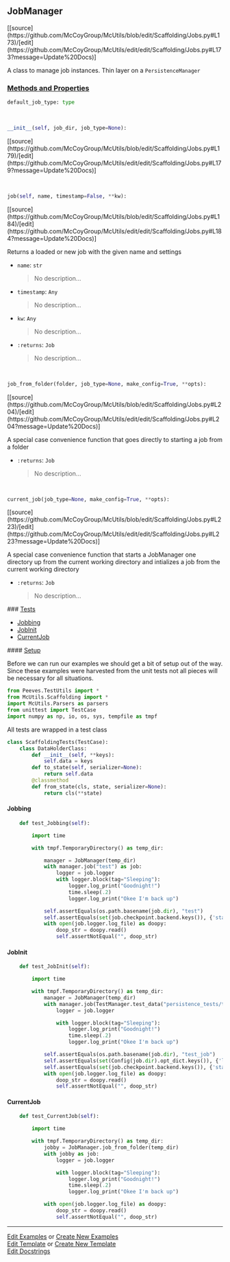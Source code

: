 ## <a id="McUtils.Scaffolding.Jobs.JobManager">JobManager</a> 
<div class="docs-source-link" markdown="1">
[[source](https://github.com/McCoyGroup/McUtils/blob/edit/Scaffolding/Jobs.py#L173)/[edit](https://github.com/McCoyGroup/McUtils/edit/edit/Scaffolding/Jobs.py#L173?message=Update%20Docs)]
</div>

A class to manage job instances.
Thin layer on a `PersistenceManager`

<div class="collapsible-section">
 <div class="collapsible-section collapsible-section-header" markdown="1">
 
### <a class="collapse-link" data-toggle="collapse" href="#methods">Methods and Properties</a> <a class="float-right" data-toggle="collapse" href="#methods"><i class="fa fa-chevron-down"></i></a>

 </div>
 <div class="collapsible-section collapsible-section-body collapse" id="methods" markdown="1">

```python
default_job_type: type
```
<a id="McUtils.Scaffolding.Jobs.JobManager.__init__" class="docs-object-method">&nbsp;</a> 
```python
__init__(self, job_dir, job_type=None): 
```
<div class="docs-source-link" markdown="1">
[[source](https://github.com/McCoyGroup/McUtils/blob/edit/Scaffolding/Jobs.py#L179)/[edit](https://github.com/McCoyGroup/McUtils/edit/edit/Scaffolding/Jobs.py#L179?message=Update%20Docs)]
</div>

<a id="McUtils.Scaffolding.Jobs.JobManager.job" class="docs-object-method">&nbsp;</a> 
```python
job(self, name, timestamp=False, **kw): 
```
<div class="docs-source-link" markdown="1">
[[source](https://github.com/McCoyGroup/McUtils/blob/edit/Scaffolding/Jobs.py#L184)/[edit](https://github.com/McCoyGroup/McUtils/edit/edit/Scaffolding/Jobs.py#L184?message=Update%20Docs)]
</div>

Returns a loaded or new job with the given name and settings
- `name`: `str`
    >No description...
- `timestamp`: `Any`
    >No description...
- `kw`: `Any`
    >No description...
- `:returns`: `Job`
    >No description...

<a id="McUtils.Scaffolding.Jobs.JobManager.job_from_folder" class="docs-object-method">&nbsp;</a> 
```python
job_from_folder(folder, job_type=None, make_config=True, **opts): 
```
<div class="docs-source-link" markdown="1">
[[source](https://github.com/McCoyGroup/McUtils/blob/edit/Scaffolding/Jobs.py#L204)/[edit](https://github.com/McCoyGroup/McUtils/edit/edit/Scaffolding/Jobs.py#L204?message=Update%20Docs)]
</div>

A special case convenience function that goes
        directly to starting a job from a folder
- `:returns`: `Job`
    >No description...

<a id="McUtils.Scaffolding.Jobs.JobManager.current_job" class="docs-object-method">&nbsp;</a> 
```python
current_job(job_type=None, make_config=True, **opts): 
```
<div class="docs-source-link" markdown="1">
[[source](https://github.com/McCoyGroup/McUtils/blob/edit/Scaffolding/Jobs.py#L223)/[edit](https://github.com/McCoyGroup/McUtils/edit/edit/Scaffolding/Jobs.py#L223?message=Update%20Docs)]
</div>

A special case convenience function that starts a
        JobManager one directory up from the current
        working directory and intializes a job from the
        current working directory
- `:returns`: `Job`
    >No description...

 </div>
</div>



<div class="collapsible-section">
 <div class="collapsible-section collapsible-section-header" markdown="1">
### <a class="collapse-link" data-toggle="collapse" href="#tests">Tests</a> <a class="float-right" data-toggle="collapse" href="#tests"><i class="fa fa-chevron-down"></i></a>
 </div>
<div class="collapsible-section collapsible-section-body collapse show" id="tests" markdown="1">

- [Jobbing](#Jobbing)
- [JobInit](#JobInit)
- [CurrentJob](#CurrentJob)

<div class="collapsible-section">
 <div class="collapsible-section collapsible-section-header" markdown="1">
#### <a class="collapse-link" data-toggle="collapse" href="#test-setup">Setup</a> <a class="float-right" data-toggle="collapse" href="#test-setup"><i class="fa fa-chevron-down"></i></a>
 </div>
 <div class="collapsible-section collapsible-section-body collapse" id="test-setup" markdown="1">

Before we can run our examples we should get a bit of setup out of the way.
Since these examples were harvested from the unit tests not all pieces
will be necessary for all situations.
```python
from Peeves.TestUtils import *
from McUtils.Scaffolding import *
import McUtils.Parsers as parsers
from unittest import TestCase
import numpy as np, io, os, sys, tempfile as tmpf
```

All tests are wrapped in a test class
```python
class ScaffoldingTests(TestCase):
    class DataHolderClass:
        def __init__(self, **keys):
            self.data = keys
        def to_state(self, serializer=None):
            return self.data
        @classmethod
        def from_state(cls, state, serializer=None):
            return cls(**state)
```

 </div>
</div>

#### <a name="Jobbing">Jobbing</a>
```python
    def test_Jobbing(self):

        import time

        with tmpf.TemporaryDirectory() as temp_dir:

            manager = JobManager(temp_dir)
            with manager.job("test") as job:
                logger = job.logger
                with logger.block(tag="Sleeping"):
                    logger.log_print("Goodnight!")
                    time.sleep(.2)
                    logger.log_print("Okee I'm back up")

            self.assertEquals(os.path.basename(job.dir), "test")
            self.assertEquals(set(job.checkpoint.backend.keys()), {'start', 'runtime'})
            with open(job.logger.log_file) as doopy:
                doop_str = doopy.read()
                self.assertNotEqual("", doop_str)
```
#### <a name="JobInit">JobInit</a>
```python
    def test_JobInit(self):

        import time

        with tmpf.TemporaryDirectory() as temp_dir:
            manager = JobManager(temp_dir)
            with manager.job(TestManager.test_data("persistence_tests/test_job")) as job:
                logger = job.logger

                with logger.block(tag="Sleeping"):
                    logger.log_print("Goodnight!")
                    time.sleep(.2)
                    logger.log_print("Okee I'm back up")

            self.assertEquals(os.path.basename(job.dir), "test_job")
            self.assertEquals(set(Config(job.dir).opt_dict.keys()), {'logger', 'parallelizer', 'config_location'})
            self.assertEquals(set(job.checkpoint.backend.keys()), {'start', 'runtime'})
            with open(job.logger.log_file) as doopy:
                doop_str = doopy.read()
                self.assertNotEqual("", doop_str)
```
#### <a name="CurrentJob">CurrentJob</a>
```python
    def test_CurrentJob(self):

        import time

        with tmpf.TemporaryDirectory() as temp_dir:
            jobby = JobManager.job_from_folder(temp_dir)
            with jobby as job:
                logger = job.logger

                with logger.block(tag="Sleeping"):
                    logger.log_print("Goodnight!")
                    time.sleep(.2)
                    logger.log_print("Okee I'm back up")

            with open(job.logger.log_file) as doopy:
                doop_str = doopy.read()
                self.assertNotEqual("", doop_str)
```

 </div>
</div>

___

[Edit Examples](https://github.com/McCoyGroup/McUtils/edit/gh-pages/ci/examples/McUtils/Scaffolding/Jobs/JobManager.md) or 
[Create New Examples](https://github.com/McCoyGroup/McUtils/new/gh-pages/?filename=ci/examples/McUtils/Scaffolding/Jobs/JobManager.md) <br/>
[Edit Template](https://github.com/McCoyGroup/McUtils/edit/gh-pages/ci/docs/McUtils/Scaffolding/Jobs/JobManager.md) or 
[Create New Template](https://github.com/McCoyGroup/McUtils/new/gh-pages/?filename=ci/docs/templates/McUtils/Scaffolding/Jobs/JobManager.md) <br/>
[Edit Docstrings](https://github.com/McCoyGroup/McUtils/edit/edit/Scaffolding/Jobs.py#L173?message=Update%20Docs)